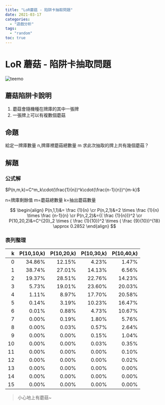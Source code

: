 ```yaml
---
title: "LoR蘑菇 - 陷阱卡抽取問題"
date: 2021-03-17
categories:
  - "遊戲分析"
tags:
  - "random"
toc: true
---
```


# LoR 蘑菇 - 陷阱卡抽取問題

![teemo](/imgs/2021/2021-03-17/Teemo_0.jpg "LoR提摩蘑菇展示")

## 蘑菇陷阱卡說明

1. 蘑菇會隨機種在牌庫的其中一張牌
2. 一張牌上可以有複數個蘑菇

## 命題

給定一牌庫數量 n,牌庫裡蘑菇總數量 m
求此次抽取的牌上共有幾個蘑菇？

<!--more-->

## 解題

### 公式解

$P(n,m,k)=C^m_k\cdot(\frac{1}{n})^k\cdot(\frac{n-1}{n})^{m-k}$

n=牌庫剩餘值
m=蘑菇總數量
k=抽出蘑菇數量

$$
\begin{align}
P(n,1,1)&= \frac {1}{n}  \cr
P(n,2,1)&=2 \times  \frac {1}{n} \times  \frac {n-1}{n}  \cr
P(n,2,2)&={( \frac {1}{n})}^2  \cr
P(10,20,2)&=C^{20}_2 \times ( \frac {1}{10})^2 \times ( \frac {9}{10})^{18}  \approx 0.2852
\end{align}
$$

### 表列整理

|   k | P(10,10,k) | P(10,20,k) | P(10,30,k) | P(10,40,k) |
| --: | ---------: | ---------: | ---------: | ---------: |
|   0 |     34.86% |     12.15% |      4.23% |      1.47% |
|   1 |     38.74% |     27.01% |     14.13% |      6.56% |
|   2 |     19.37% |     28.51% |     22.76% |     14.23% |
|   3 |      5.73% |     19.01% |     23.60% |     20.03% |
|   4 |      1.11% |      8.97% |     17.70% |     20.58% |
|   5 |      0.14% |      3.19% |     10.23% |     16.47% |
|   6 |      0.01% |      0.88% |      4.73% |     10.67% |
|   7 |      0.00% |      0.19% |      1.80% |      5.76% |
|   8 |      0.00% |      0.03% |      0.57% |      2.64% |
|   9 |      0.00% |      0.00% |      0.15% |      1.04% |
|  10 |      0.00% |      0.00% |      0.03% |      0.35% |
|  11 |      0.00% |      0.00% |      0.00% |      0.10% |
|  12 |      0.00% |      0.00% |      0.00% |      0.02% |
|  13 |      0.00% |      0.00% |      0.00% |      0.00% |
|  14 |      0.00% |      0.00% |      0.00% |      0.00% |
|  15 |      0.00% |      0.00% |      0.00% |      0.00% |

> 小心地上有蘑菇~
